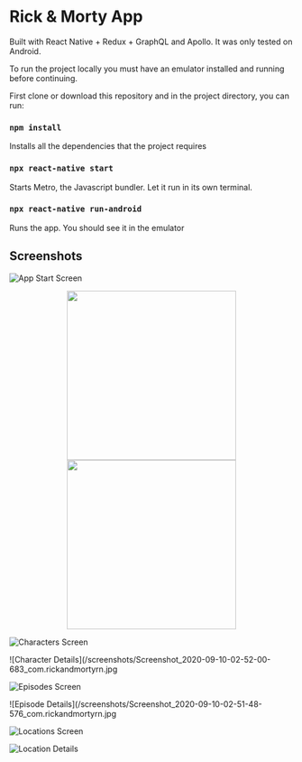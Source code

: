 # Rick & Morty App 
Built with React Native + Redux + GraphQL and Apollo.
It was only tested on Android. 

To run the project locally you must have an emulator installed and running before continuing.

First clone or download this repository and in the project directory, you can run:

### `npm install`

Installs all the dependencies that the project requires

### `npx react-native start`

Starts Metro, the Javascript bundler. Let it run in its own terminal. 

### `npx react-native run-android`

Runs the app. You should see it in the emulator<br />

## Screenshots

![App Start Screen](/screenshots/Screenshot_2020-09-10-02-50-37-508_com.rickandmortyrn.jpg)

<p align="center">
  <img src="/screenshots/Screenshot_2020-09-10-02-50-59-435_com.rickandmortyrn.jpg" width="300">
  <img src="/screenshots/Screenshot_2020-09-10-02-52-00-683_com.rickandmortyrn.jpg" width="300">
</p>

![Characters Screen](/screenshots/Screenshot_2020-09-10-02-50-59-435_com.rickandmortyrn.jpg)

![Character Details](/screenshots/Screenshot_2020-09-10-02-52-00-683_com.rickandmortyrn.jpg

![Episodes Screen](/screenshots/Screenshot_2020-09-10-02-51-10-487_com.rickandmortyrn.jpg)

![Episode Details](/screenshots/Screenshot_2020-09-10-02-51-48-576_com.rickandmortyrn.jpg

![Locations Screen](/screenshots/Screenshot_2020-09-10-02-51-18-128_com.rickandmortyrn.jpg)

![Location Details](/screenshots/Screenshot_2020-09-10-02-51-29-670_com.rickandmortyrn.jpg)
